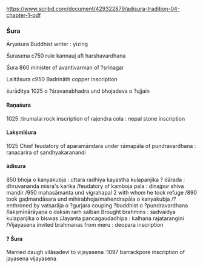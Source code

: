 
https://www.scribd.com/document/429322879/adisura-tradition-04-chapter-1-pdf
### Śura
Āryaśura
Buddhist writer 
: yizing

Śurasena
c750 rule kannauj aft harshavardhana

Śura
860 minister of avantivarman of ?srinagar

Lalitāsura
c950
Badrināth copper inscription

śurāditya
1025 o ?śravaṇabhadra und bhojadeva o ?ujjain
#### Raṇaśura
1025 
:tirumalai rock inscription of rajendra cola
: nepal stone inscription 
#### Lakṣmīśura
1025 Chief feudatory of aparamāndara under rāmapāla of pundravardhana
: ranacarira of sandhyakaranandi
#### ādisura
850 bhoja o kanyakubja
: uttara radhiya kayastha kulapanjika
? dārada
: dhruvananda misra's karika
/feudatory of kamboja pala
: dinajpur shiva mandir
/950 mahasāmanta und vigrahapal 2 with whom he took refuge
/890 took gaḍmandāsara und mihirabhoja/mahendrapāla o kanyakubja
/? enthroned by vatsarāja o ?gurjara couping ?buddhist o ?pundravardhana
/lakṣmīnārāyaṇa o daksin rarh salban
Brought brahmins
: sadvaidya kulapanjika o biswas
/Jayanta
pancagaudadhipa
: kalhana rajatarangini
/Vijayasena
invited brahmanas from meru
: deopara inscription

#### ? Śura
Married daugh vilāsadevi to vijayasena
:1097 barrackpore inscription of jayasena vijayasena